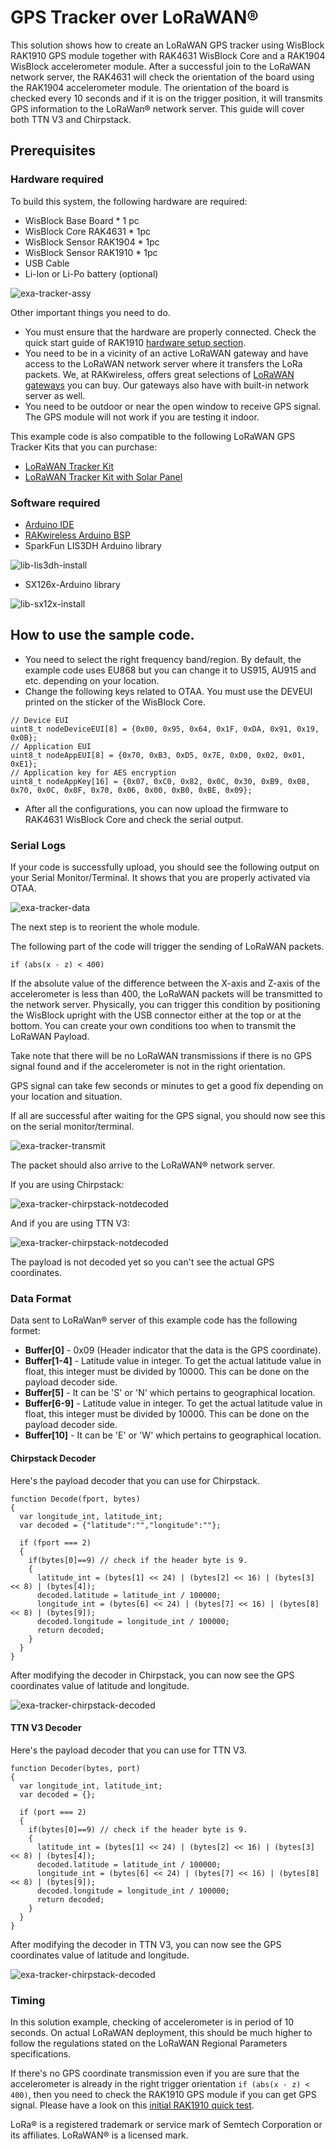 # GPS Tracker over LoRaWAN®
This solution shows how to create an LoRaWAN GPS tracker using WisBlock RAK1910 GPS module together with RAK4631 WisBlock Core and a RAK1904 WisBlock accelerometer module. After a successful join to the LoRaWAN network server, the RAK4631 will check the orientation of the board using the RAK1904 accelerometer module. The orientation of the board is checked every 10 seconds and if it is on the trigger position, it will transmits GPS information to the LoRaWan® network server. This guide will cover both TTN V3 and Chirpstack.

## Prerequisites

### Hardware required
To build this system, the following hardware are required:

- WisBlock Base Board * 1 pc
- WisBlock Core RAK4631 * 1pc   
- WisBlock Sensor RAK1904 * 1pc    
- WisBlock Sensor RAK1910 * 1pc   
- USB Cable
- Li-Ion or Li-Po battery (optional)

![exa-tracker-assy](../../../../assets/repo/exa-tracker-assy.png)

Other important things you need to do.

- You must ensure that the hardware are properly connected. Check the quick start guide of RAK1910 [hardware setup section](https://docs.rakwireless.com/Product-Categories/WisBlock/RAK1910/Quickstart/#hardware-setup).
- You need to be in a vicinity of an active LoRaWAN gateway and have access to the LoRaWAN network server where it transfers the LoRa packets. We, at RAKwireless, offers great selections of [LoRaWAN gateways](https://store.rakwireless.com/collections/wisgate) you can buy. Our gateways also have with built-in network server as well.
- You need to be outdoor or near the open window to receive GPS signal. The GPS module will not work if you are testing it indoor.

This example code is also compatible to the following LoRaWAN GPS Tracker Kits that you can purchase:

* [LoRaWAN Tracker Kit](https://store.rakwireless.com/collections/kits-bundles/products/wisblock-kit-3-gps-tracker)
* [LoRaWAN Tracker Kit with Solar Panel](https://store.rakwireless.com/collections/kits-bundles/products/wisblock-kit-2-lora-based-gps-tracker-with-solar-panel)

### Software required

- [Arduino IDE](https://www.arduino.cc/en/Main/Software)
- [RAKwireless Arduino BSP](https://github.com/RAKWireless/RAKwireless-Arduino-BSP-Index)    
- SparkFun LIS3DH Arduino library

![lib-lis3dh-install](../../../../assets/Arduino/lib-lis3dh-install.png)

- SX126x-Arduino library

![lib-sx12x-install](../../../../assets/Arduino/lib-sx12x-install.png)

## How to use the sample code.


- You need to select the right frequency band/region. By default, the example code uses EU868 but you can change it to US915, AU915 and etc. depending on your location.
- Change the following keys related to OTAA. You must use the DEVEUI printed on the sticker of the WisBlock Core.

```
// Device EUI
uint8_t nodeDeviceEUI[8] = {0x00, 0x95, 0x64, 0x1F, 0xDA, 0x91, 0x19, 0x0B};
// Application EUI
uint8_t nodeAppEUI[8] = {0x70, 0xB3, 0xD5, 0x7E, 0xD0, 0x02, 0x01, 0xE1};
// Application key for AES encryption
uint8_t nodeAppKey[16] = {0x07, 0xC0, 0x82, 0x0C, 0x30, 0xB9, 0x08, 0x70, 0x0C, 0x0F, 0x70, 0x06, 0x00, 0xB0, 0xBE, 0x09};
```
- After all the configurations, you can now upload the firmware to RAK4631 WisBlock Core and check the serial output.

### Serial Logs

If your code is successfully upload, you should see the following output on your Serial Monitor/Terminal. It shows that you are properly activated via OTAA.

![exa-tracker-data](../../../../assets/Examples/lorawan_tracker_join.png)

The next step is to reorient the whole module.

The following part of the code will trigger the sending of LoRaWAN packets.

```if (abs(x - z) < 400)``` 

If the absolute value of the difference between the X-axis and Z-axis of the accelerometer is less than 400, the LoRaWAN packets will be transmitted to the network server. Physically, you can trigger this condition by positioning the WisBlock upright with the USB connector either at the top or at the bottom. You can create your own conditions too when to transmit the LoRaWAN Payload.

Take note that there will be no LoRaWAN transmissions if there is no GPS signal found and if the accelerometer is not in the right orientation.

GPS signal can take few seconds or minutes to get a good fix depending on your location and situation.

If all are successful after waiting for the GPS signal, you should now see this on the serial monitor/terminal.

![exa-tracker-transmit](../../../../assets/Examples/lorawan_tracker_transmit.png)

The packet should also arrive to the LoRaWAN® network server. 

If you are using Chirpstack:

![exa-tracker-chirpstack-notdecoded](../../../../assets/Examples/chirpstack_nodecode.png)

And if you are using TTN V3:

![exa-tracker-chirpstack-notdecoded](../../../../assets/Examples/ttn_notdecoded.png)

The payload is not decoded yet so you can't see the actual GPS coordinates.

### Data Format 

Data sent to LoRaWan® server of this example code has the following formet:

- **Buffer[0]** - 0x09 (Header indicator that the data is the GPS coordinate).
- **Buffer[1-4]** - Latitude value in integer. To get the actual latitude value in float, this integer must be divided by 10000. This can be done on the payload decoder side.
- **Buffer[5]** - It can be 'S' or 'N' which pertains to geographical location.
- **Buffer[6-9]** - Latitude value in integer. To get the actual latitude value in float, this integer must be divided by 10000. This can be done on the payload decoder side.
- **Buffer[10]** - It can be 'E' or 'W' which pertains to geographical location. 

#### Chirpstack Decoder

Here's the payload decoder that you can use for Chirpstack.

``` 
function Decode(fport, bytes) 
{
  var longitude_int, latitude_int;
  var decoded = {"latitude":"","longitude":""};
  
  if (fport === 2)
  {
    if(bytes[0]==9) // check if the header byte is 9.
    {
      latitude_int = (bytes[1] << 24) | (bytes[2] << 16) | (bytes[3] << 8) | (bytes[4]);
      decoded.latitude = latitude_int / 100000;
      longitude_int = (bytes[6] << 24) | (bytes[7] << 16) | (bytes[8] << 8) | (bytes[9]);
      decoded.longitude = longitude_int / 100000;
      return decoded;
    }
  }
}

```

After modifying the decoder in Chirpstack, you can now see the GPS coordinates value of latitude and longitude.

![exa-tracker-chirpstack-decoded](../../../../assets/Examples/chirpstack_decoded.png)

#### TTN V3 Decoder

Here's the payload decoder that you can use for TTN V3.

``` 
function Decoder(bytes, port) 
{
  var longitude_int, latitude_int;
  var decoded = {};
  
  if (port === 2)
  {
    if(bytes[0]==9) // check if the header byte is 9.
    {
      latitude_int = (bytes[1] << 24) | (bytes[2] << 16) | (bytes[3] << 8) | (bytes[4]);
      decoded.latitude = latitude_int / 100000;
      longitude_int = (bytes[6] << 24) | (bytes[7] << 16) | (bytes[8] << 8) | (bytes[9]);
      decoded.longitude = longitude_int / 100000;
      return decoded;
    }
  }
}

```

After modifying the decoder in TTN V3, you can now see the GPS coordinates value of latitude and longitude.

![exa-tracker-chirpstack-decoded](../../../../assets/Examples/ttn_decoded.png)


### Timing

In this solution example, checking of accelerometer is in period of 10 seconds. On actual LoRaWAN deployment, this should be much higher to follow the regulations stated on the LoRaWAN Regional Parameters specifications.

If there's no GPS coordinate transmission even if you are sure that the accelerometer is already in the right trigger orientation `if (abs(x - z) < 400)`, then you need to check the RAK1910 GPS module if you can get GPS signal. Please have a look on this [initial RAK1910 quick test](https://docs.rakwireless.com/Product-Categories/WisBlock/RAK1910/Quickstart/#initial-test-of-the-rak1910-wisblock-module).


LoRa® is a registered trademark or service mark of Semtech Corporation or its affiliates. LoRaWAN® is a licensed mark.

